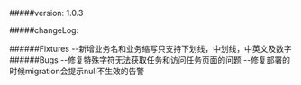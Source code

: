 #####version:
1.0.3


#####changeLog:

######Fixtures
--新增业务名和业务缩写只支持下划线，中划线，中英文及数字
######Bugs
--修复特殊字符无法获取任务和访问任务页面的问题
--修复部署的时候migration会提示null不生效的告警